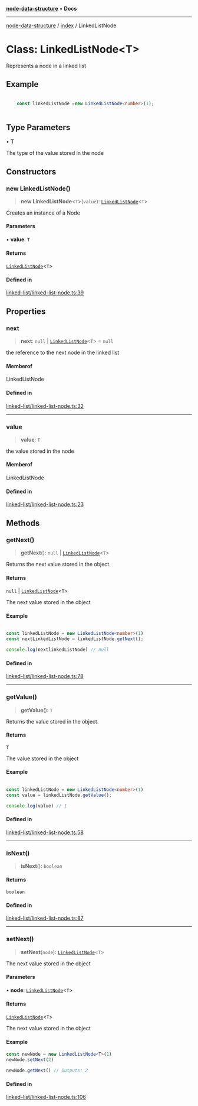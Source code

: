 [**node-data-structure**](../../README.md) • **Docs**

***

[node-data-structure](../../modules.md) / [index](../README.md) / LinkedListNode

# Class: LinkedListNode\<T\>

Represents a node in a linked list

## Example

```typescript
	
	const linkedListNode =new LinkedListNode<number>(1);
	
```

## Type Parameters

• **T**

The type of the value stored in the node

## Constructors

### new LinkedListNode()

> **new LinkedListNode**\<`T`\>(`value`): [`LinkedListNode`](LinkedListNode.md)\<`T`\>

Creates an instance of a Node

#### Parameters

• **value**: `T`

#### Returns

[`LinkedListNode`](LinkedListNode.md)\<`T`\>

#### Defined in

[linked-list/linked-list-node.ts:39](https://github.com/jun-young1993/data-structure/blob/390429224bd67d7bf107be068638a90c2f060f71/src/linked-list/linked-list-node.ts#L39)

## Properties

### next

> **next**: `null` \| [`LinkedListNode`](LinkedListNode.md)\<`T`\> = `null`

the reference to the next node in the linked list

#### Memberof

LinkedListNode

#### Defined in

[linked-list/linked-list-node.ts:32](https://github.com/jun-young1993/data-structure/blob/390429224bd67d7bf107be068638a90c2f060f71/src/linked-list/linked-list-node.ts#L32)

***

### value

> **value**: `T`

the value stored in the node

#### Memberof

LinkedListNode

#### Defined in

[linked-list/linked-list-node.ts:23](https://github.com/jun-young1993/data-structure/blob/390429224bd67d7bf107be068638a90c2f060f71/src/linked-list/linked-list-node.ts#L23)

## Methods

### getNext()

> **getNext**(): `null` \| [`LinkedListNode`](LinkedListNode.md)\<`T`\>

Returns the next value stored in the object.

#### Returns

`null` \| [`LinkedListNode`](LinkedListNode.md)\<`T`\>

The next value stored in the object

#### Example

```typescript

const linkedListNode = new LinkedListNode<number>(1)
const nextLinkedListNode = linkedListNode.getNext();

console.log(nextlinkedListNode) // null

```

#### Defined in

[linked-list/linked-list-node.ts:78](https://github.com/jun-young1993/data-structure/blob/390429224bd67d7bf107be068638a90c2f060f71/src/linked-list/linked-list-node.ts#L78)

***

### getValue()

> **getValue**(): `T`

Returns the value stored in the object.

#### Returns

`T`

The value stored in the object

#### Example

```typescript

const linkedListNode = new LinkedListNode<number>(1)
const value = linkedListNode.getValue();

console.log(value) // 1

```

#### Defined in

[linked-list/linked-list-node.ts:58](https://github.com/jun-young1993/data-structure/blob/390429224bd67d7bf107be068638a90c2f060f71/src/linked-list/linked-list-node.ts#L58)

***

### isNext()

> **isNext**(): `boolean`

#### Returns

`boolean`

#### Defined in

[linked-list/linked-list-node.ts:87](https://github.com/jun-young1993/data-structure/blob/390429224bd67d7bf107be068638a90c2f060f71/src/linked-list/linked-list-node.ts#L87)

***

### setNext()

> **setNext**(`node`): [`LinkedListNode`](LinkedListNode.md)\<`T`\>

The next value stored in the object

#### Parameters

• **node**: [`LinkedListNode`](LinkedListNode.md)\<`T`\>

#### Returns

[`LinkedListNode`](LinkedListNode.md)\<`T`\>

The next value stored in the object

#### Example

```typescript
const newNode = new LinkedListNode<T>(1)
newNode.setNext(2)

newNode.getNext() // Outputs: 2
```

#### Defined in

[linked-list/linked-list-node.ts:106](https://github.com/jun-young1993/data-structure/blob/390429224bd67d7bf107be068638a90c2f060f71/src/linked-list/linked-list-node.ts#L106)
